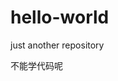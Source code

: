 # hello-world
just another repository
<head>
    <meta charset="UTF-8">
    <title>百度一下，你就知道</title>
    <link rel="stylesheet" type="text/css" href="css/style.css">
    <link rel="shortcut icon" type="" href="img/123.jpg">
</head>

<body>
不能学代码呢
</body>

</html>
